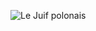 ![Le Juif polonais](https://upload.wikimedia.org/wikipedia/commons/thumb/a/a7/Pseudatelus_sp..jpg/250px-Pseudatelus_sp..jpg)